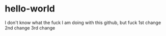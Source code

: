 # hello-world
I don't know what the fuck I am doing with this github, but fuck 
1st change
2nd change
3rd change
